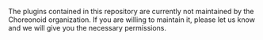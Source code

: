 The plugins contained in this repository are currently not maintained by the Choreonoid organization.
If you are willing to maintain it, please let us know and we will give you the necessary permissions.
